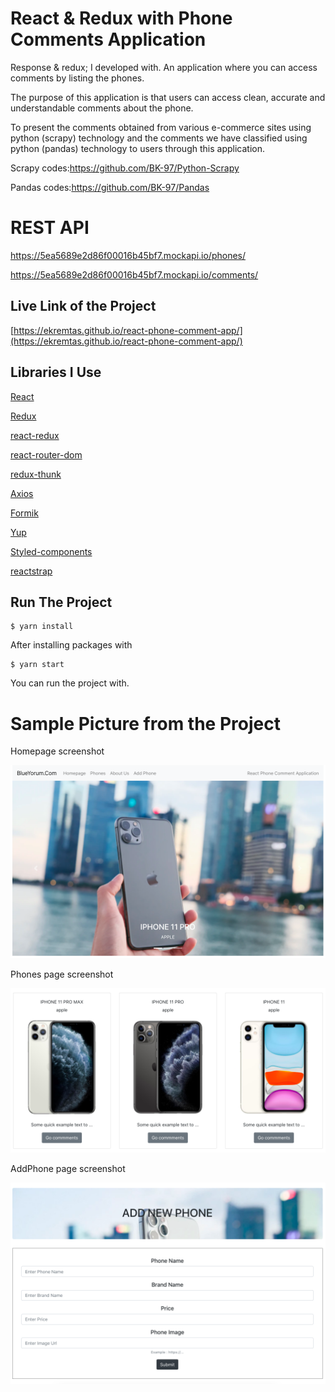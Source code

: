 # React & Redux with Phone Comments Application 

Response & redux; I developed with. An application where you can access comments by listing the phones.

The purpose of this application is that users can access clean, accurate and understandable comments about the phone.

To present the comments obtained from various e-commerce sites using python (scrapy) technology and the comments we have classified using python (pandas) technology to users through this application.

Scrapy codes:https://github.com/BK-97/Python-Scrapy

Pandas codes:https://github.com/BK-97/Pandas

# REST API 

https://5ea5689e2d86f00016b45bf7.mockapi.io/phones/

https://5ea5689e2d86f00016b45bf7.mockapi.io/comments/

## Live Link of the Project

[https://ekremtas.github.io/react-phone-comment-app/](https://ekremtas.github.io/react-phone-comment-app/)

## Libraries I Use
[React](https://www.npmjs.com/package/react)

[Redux](https://www.npmjs.com/package/redux)

[react-redux](https://www.npmjs.com/package/react-redux)

[react-router-dom](https://www.npmjs.com/package/react-router-dom)

[redux-thunk](https://www.npmjs.com/package/redux-thunk)

[Axios](https://www.npmjs.com/package/axios)

[Formik](https://jaredpalmer.com/formik/docs/overview)

[Yup](https://github.com/jquense/yup)

[Styled-components](https://www.styled-components.com/)

[reactstrap](https://www.npmjs.com/package/reactstrap)

## Run The Project
```
$ yarn install
```
After installing packages with

```
$ yarn start
```
You can run the project with.

# Sample Picture from the Project

Homepage screenshot

![](src/images/project_photo_1.png)

Phones page screenshot

![](src/images/project_photo_2.png)

AddPhone page screenshot

![](src/images/project_photo_3.png)

